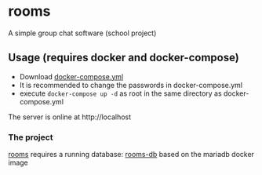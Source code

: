 # rooms

A simple group chat software (school project)

## Usage (requires docker and docker-compose)

* Download [docker-compose.yml](https://raw.githubusercontent.com/mquarneti/rooms/master/docker-compose.yml)
* It is recommended to change the passwords in docker-compose.yml
* execute `docker-compose up -d` as root in the same directory as docker-compose.yml

The server is online at http://localhost

### The project

[rooms](https://github.com/mquarneti/rooms) requires a running database: [rooms-db](https://github.com/mquarneti/rooms-db) based on the mariadb docker image
